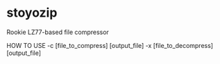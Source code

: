 # stoyozip
Rookie LZ77-based file compressor

HOW TO USE
-c [file_to_compress] [output_file]
-x [file_to_decompress] [output_file]
